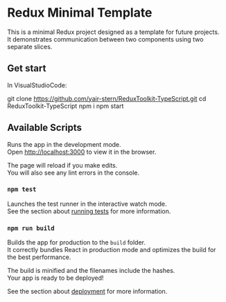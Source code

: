 # Redux Minimal Template

This is a minimal Redux project designed as a template for future projects.  
It demonstrates communication between two components using two separate slices.

## Get start
In VisualStudioCode:

git clone https://github.com/yair-stern/ReduxToolkit-TypeScript.git
cd ReduxToolkit-TypeScript
npm i
npm start

## Available Scripts
Runs the app in the development mode.\
Open [http://localhost:3000](http://localhost:3000) to view it in the browser.

The page will reload if you make edits.\
You will also see any lint errors in the console.

### `npm test`

Launches the test runner in the interactive watch mode.\
See the section about [running tests](https://facebook.github.io/create-react-app/docs/running-tests) for more information.

### `npm run build`

Builds the app for production to the `build` folder.\
It correctly bundles React in production mode and optimizes the build for the best performance.

The build is minified and the filenames include the hashes.\
Your app is ready to be deployed!

See the section about [deployment](https://facebook.github.io/create-react-app/docs/deployment) for more information.
